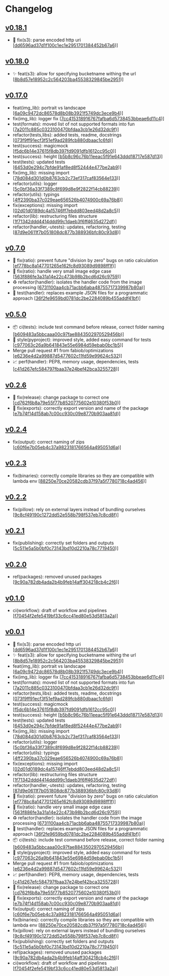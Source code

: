 # Changelog


## [v0.18.1](https://github.com/sladg/imaginex-lambda/compare/v0.18.0...v0.18.1)

* 🐛 fix(s3): parse encoded http uri [[dd6596ad37d1f100c1ec1e2951701384452b67a6](https://github.com/sladg/imaginex-lambda/commit/dd6596ad37d1f100c1ec1e2951701384452b67a6))]


## [v0.18.0](https://github.com/sladg/imaginex-lambda/compare/v0.17.0...v0.18.0)

* ✨ feat(s3): allow for specifying bucketname withing the url [[8b8d57e18952c2c564203ba45538329845be2951](https://github.com/sladg/imaginex-lambda/commit/8b8d57e18952c2c564203ba45538329845be2951))]


## [v0.17.0](https://github.com/sladg/imaginex-lambda/compare/v0.7.0...v0.17.0)

* feat(img_lib): portrait vs landscape [[6a09c9472dc86578d8b08b3921f5749dc3ece9b4](https://github.com/sladg/imaginex-lambda/commit/6a09c9472dc86578d8b08b3921f5749dc3ece9b4))]
* fix(img_lib): logger fix [[7cc415318916767fafba6d5738453bbeae6d11c4](https://github.com/sladg/imaginex-lambda/commit/7cc415318916767fafba6d5738453bbeae6d11c4))]
* test(formats): moved list of not supported formats into fun [[7a2011c885c0323100470bfdaa3cb1e26d32dc9f](https://github.com/sladg/imaginex-lambda/commit/7a2011c885c0323100470bfdaa3cb1e26d32dc9f))]
* refactor(tests,libs): added tests, readme, docstrings [[073f9ff91ecf3f51ef9ad289fcb880dbaac1c6fd](https://github.com/sladg/imaginex-lambda/commit/073f9ff91ecf3f51ef9ad289fcb880dbaac1c6fd))]
* test(success): magicmock [[f5dc6b14e37615f8db397fd9091dfb1612cc95c0](https://github.com/sladg/imaginex-lambda/commit/f5dc6b14e37615f8db397fd9091dfb1612cc95c0))]
* test(success): height [[b5b8c96c76b11eeac5f91e643ddd18717e587d13](https://github.com/sladg/imaginex-lambda/commit/b5b8c96c76b11eeac5f91e643ddd18717e587d13))]
* test(tests): updated tests [[6453d0e294c7bfde91af8ed8f52444e477be2ab9](https://github.com/sladg/imaginex-lambda/commit/6453d0e294c7bfde91af8ed8f52444e477be2ab9))]
* fix(img_lib): missing import [[78d084d301d0b8763cb2c73ef317caf83564e133](https://github.com/sladg/imaginex-lambda/commit/78d084d301d0b8763cb2c73ef317caf83564e133))]
* refactor(utils): logger [[5c0bf36a33f7389c8f699d8e9f2822f14cb88239](https://github.com/sladg/imaginex-lambda/commit/5c0bf36a33f7389c8f699d8e9f2822f14cb88239))]
* refactor(utils): typings [[4ff2390ba37c029eae656526b4074900c69a76b8](https://github.com/sladg/imaginex-lambda/commit/4ff2390ba37c029eae656526b4074900c69a76b8))]
* fix(exceptions): missing import [[02d01d0189dc4a15746ff7ebdd803eed48d2a8c5](https://github.com/sladg/imaginex-lambda/commit/02d01d0189dc4a15746ff7ebdd803eed48d2a8c5))]
* refactor(lib): restructuring files structure [[1f71342ddd4414ddd99c1daeb3f6ff4635d272df](https://github.com/sladg/imaginex-lambda/commit/1f71342ddd4414ddd99c1daeb3f6ff4635d272df))]
* refactor(handler,-utests): updates, refactoring, testing [[87d9e0611f7b051808dc877b388936bfc80c93d8](https://github.com/sladg/imaginex-lambda/commit/87d9e0611f7b051808dc877b388936bfc80c93d8))]


## [v0.7.0](https://github.com/sladg/imaginex-lambda/compare/v0.5.0...v0.7.0)

* 🐛 fix(ratio): prevent future "division by zero" bugs on ratio calculation [[ef778bc8a147701265e162fc8d93089d9898ff1f](https://github.com/sladg/imaginex-lambda/commit/ef778bc8a147701265e162fc8d93089d9898ff1f))]
* 🐛 fix(ratio): handle very small image edge case [[563f886fe3a31a14e22c473b98b2bcd6d26c9759](https://github.com/sladg/imaginex-lambda/commit/563f886fe3a31a14e22c473b98b2bcd6d26c9759))]
* ♻️ refactor(handler): isolates the handler code from the image processing [[6731100aa4cb71acbb6aba48755717339987b80a](https://github.com/sladg/imaginex-lambda/commit/6731100aa4cb71acbb6aba48755717339987b80a))]
* 🧪 test(handler): replaces example JSON files for a programmatic approach [[36f2fe9659bd0781dc2be2284089b455addf41bf](https://github.com/sladg/imaginex-lambda/commit/36f2fe9659bd0781dc2be2284089b455addf41bf))]


## [v0.5.0](https://github.com/sladg/imaginex-lambda/compare/v0.2.6...v0.5.0)

* 📦 ci(tests): include test command before release, correct folder naming [[b609483a5bbcaaa00c97fae8843502970529456b](https://github.com/sladg/imaginex-lambda/commit/b609483a5bbcaaa00c97fae8843502970529456b))]
* 💎 style(pyproject): improved style, added easy command for tests [[c977063c26a9b641843e55e6984d59ebab0bc1b5](https://github.com/sladg/imaginex-lambda/commit/c977063c26a9b641843e55e6984d59ebab0bc1b5))]
* Merge pull request #1 from fabiob/optimizations [[e6236e4d2a99887d5477602c11fd59e99624c532](https://github.com/sladg/imaginex-lambda/commit/e6236e4d2a99887d5477602c11fd59e99624c532))]
* 📈 perf(handler): PEP8, memory usage, dependencies, tests [[c41d267efc584797fbaa37e24bef42bca3255728](https://github.com/sladg/imaginex-lambda/commit/c41d267efc584797fbaa37e24bef42bca3255728))]


## [v0.2.6](https://github.com/sladg/imaginex-lambda/compare/v0.2.4...v0.2.6)

* 🐛 fix(release): change package to correct one [[cd762f6b8a79e55f77b8520775602e10380f53b0](https://github.com/sladg/imaginex-lambda/commit/cd762f6b8a79e55f77b8520775602e10380f53b0))]
* 🐛 fix(exports): correctly export version and name of the package [[e7b74f14d158ab7c00cc930c09e8770b903aa81d](https://github.com/sladg/imaginex-lambda/commit/e7b74f14d158ab7c00cc930c09e8770b903aa81d))]


## [v0.2.4](https://github.com/sladg/imaginex-lambda/compare/v0.2.3...v0.2.4)

* fix(output): correct naming of zips [[c60f6e7b05eb4c37a9823181766564a495051d6a](https://github.com/sladg/imaginex-lambda/commit/c60f6e7b05eb4c37a9823181766564a495051d6a))]


## [v0.2.3](https://github.com/sladg/imaginex-lambda/compare/v0.2.2...v0.2.3)

* fix(binaries): correctly compile libraries so they are compatible with lambda env [[88250e70ce20582cdb37f97a5f7780718c4ad456](https://github.com/sladg/imaginex-lambda/commit/88250e70ce20582cdb37f97a5f7780718c4ad456))]


## [v0.2.2](https://github.com/sladg/imaginex-lambda/compare/v0.2.1...v0.2.2)

* fix(pillow): rely on external layers instead of bundling ourselves [[9c8cf49190c1272dd52e558b798f537eb7c8cd8f](https://github.com/sladg/imaginex-lambda/commit/9c8cf49190c1272dd52e558b798f537eb7c8cd8f))]


## [v0.2.1](https://github.com/sladg/imaginex-lambda/compare/v0.2.0...v0.2.1)

* fix(publishing): correctly set folders and outputs [[5c511e5a5b0bf0c73143bd10d2210a78c7719450](https://github.com/sladg/imaginex-lambda/commit/5c511e5a5b0bf0c73143bd10d2210a78c7719450))]


## [v0.2.0](https://github.com/sladg/imaginex-lambda/compare/v0.1.0...v0.2.0)

* ref(packages): removed unused packages [[9c90a782db4ada2b4b9feb14aff304218cb4c2f6](https://github.com/sladg/imaginex-lambda/commit/9c90a782db4ada2b4b9feb14aff304218cb4c2f6))]


## [v0.1.0](https://github.com/sladg/imaginex-lambda/compare/v0.0.1...v0.1.0)

* ci(workflow): draft of workflow and pipelines [[f70454f2efe5419bf33c6cc41ed80e53d5813a2a](https://github.com/sladg/imaginex-lambda/commit/f70454f2efe5419bf33c6cc41ed80e53d5813a2a))]


## [v0.0.1](https://github.com/sladg/imaginex-lambda/compare/v0.0.1)

* 🐛 fix(s3): parse encoded http uri [[dd6596ad37d1f100c1ec1e2951701384452b67a6](https://github.com/sladg/imaginex-lambda/commit/dd6596ad37d1f100c1ec1e2951701384452b67a6))]
* ✨ feat(s3): allow for specifying bucketname withing the url [[8b8d57e18952c2c564203ba45538329845be2951](https://github.com/sladg/imaginex-lambda/commit/8b8d57e18952c2c564203ba45538329845be2951))]
* feat(img_lib): portrait vs landscape [[6a09c9472dc86578d8b08b3921f5749dc3ece9b4](https://github.com/sladg/imaginex-lambda/commit/6a09c9472dc86578d8b08b3921f5749dc3ece9b4))]
* fix(img_lib): logger fix [[7cc415318916767fafba6d5738453bbeae6d11c4](https://github.com/sladg/imaginex-lambda/commit/7cc415318916767fafba6d5738453bbeae6d11c4))]
* test(formats): moved list of not supported formats into fun [[7a2011c885c0323100470bfdaa3cb1e26d32dc9f](https://github.com/sladg/imaginex-lambda/commit/7a2011c885c0323100470bfdaa3cb1e26d32dc9f))]
* refactor(tests,libs): added tests, readme, docstrings [[073f9ff91ecf3f51ef9ad289fcb880dbaac1c6fd](https://github.com/sladg/imaginex-lambda/commit/073f9ff91ecf3f51ef9ad289fcb880dbaac1c6fd))]
* test(success): magicmock [[f5dc6b14e37615f8db397fd9091dfb1612cc95c0](https://github.com/sladg/imaginex-lambda/commit/f5dc6b14e37615f8db397fd9091dfb1612cc95c0))]
* test(success): height [[b5b8c96c76b11eeac5f91e643ddd18717e587d13](https://github.com/sladg/imaginex-lambda/commit/b5b8c96c76b11eeac5f91e643ddd18717e587d13))]
* test(tests): updated tests [[6453d0e294c7bfde91af8ed8f52444e477be2ab9](https://github.com/sladg/imaginex-lambda/commit/6453d0e294c7bfde91af8ed8f52444e477be2ab9))]
* fix(img_lib): missing import [[78d084d301d0b8763cb2c73ef317caf83564e133](https://github.com/sladg/imaginex-lambda/commit/78d084d301d0b8763cb2c73ef317caf83564e133))]
* refactor(utils): logger [[5c0bf36a33f7389c8f699d8e9f2822f14cb88239](https://github.com/sladg/imaginex-lambda/commit/5c0bf36a33f7389c8f699d8e9f2822f14cb88239))]
* refactor(utils): typings [[4ff2390ba37c029eae656526b4074900c69a76b8](https://github.com/sladg/imaginex-lambda/commit/4ff2390ba37c029eae656526b4074900c69a76b8))]
* fix(exceptions): missing import [[02d01d0189dc4a15746ff7ebdd803eed48d2a8c5](https://github.com/sladg/imaginex-lambda/commit/02d01d0189dc4a15746ff7ebdd803eed48d2a8c5))]
* refactor(lib): restructuring files structure [[1f71342ddd4414ddd99c1daeb3f6ff4635d272df](https://github.com/sladg/imaginex-lambda/commit/1f71342ddd4414ddd99c1daeb3f6ff4635d272df))]
* refactor(handler,-utests): updates, refactoring, testing [[87d9e0611f7b051808dc877b388936bfc80c93d8](https://github.com/sladg/imaginex-lambda/commit/87d9e0611f7b051808dc877b388936bfc80c93d8))]
* 🐛 fix(ratio): prevent future "division by zero" bugs on ratio calculation [[ef778bc8a147701265e162fc8d93089d9898ff1f](https://github.com/sladg/imaginex-lambda/commit/ef778bc8a147701265e162fc8d93089d9898ff1f))]
* 🐛 fix(ratio): handle very small image edge case [[563f886fe3a31a14e22c473b98b2bcd6d26c9759](https://github.com/sladg/imaginex-lambda/commit/563f886fe3a31a14e22c473b98b2bcd6d26c9759))]
* ♻️ refactor(handler): isolates the handler code from the image processing [[6731100aa4cb71acbb6aba48755717339987b80a](https://github.com/sladg/imaginex-lambda/commit/6731100aa4cb71acbb6aba48755717339987b80a))]
* 🧪 test(handler): replaces example JSON files for a programmatic approach [[36f2fe9659bd0781dc2be2284089b455addf41bf](https://github.com/sladg/imaginex-lambda/commit/36f2fe9659bd0781dc2be2284089b455addf41bf))]
* 📦 ci(tests): include test command before release, correct folder naming [[b609483a5bbcaaa00c97fae8843502970529456b](https://github.com/sladg/imaginex-lambda/commit/b609483a5bbcaaa00c97fae8843502970529456b))]
* 💎 style(pyproject): improved style, added easy command for tests [[c977063c26a9b641843e55e6984d59ebab0bc1b5](https://github.com/sladg/imaginex-lambda/commit/c977063c26a9b641843e55e6984d59ebab0bc1b5))]
* Merge pull request #1 from fabiob/optimizations [[e6236e4d2a99887d5477602c11fd59e99624c532](https://github.com/sladg/imaginex-lambda/commit/e6236e4d2a99887d5477602c11fd59e99624c532))]
* 📈 perf(handler): PEP8, memory usage, dependencies, tests [[c41d267efc584797fbaa37e24bef42bca3255728](https://github.com/sladg/imaginex-lambda/commit/c41d267efc584797fbaa37e24bef42bca3255728))]
* 🐛 fix(release): change package to correct one [[cd762f6b8a79e55f77b8520775602e10380f53b0](https://github.com/sladg/imaginex-lambda/commit/cd762f6b8a79e55f77b8520775602e10380f53b0))]
* 🐛 fix(exports): correctly export version and name of the package [[e7b74f14d158ab7c00cc930c09e8770b903aa81d](https://github.com/sladg/imaginex-lambda/commit/e7b74f14d158ab7c00cc930c09e8770b903aa81d))]
* fix(output): correct naming of zips [[c60f6e7b05eb4c37a9823181766564a495051d6a](https://github.com/sladg/imaginex-lambda/commit/c60f6e7b05eb4c37a9823181766564a495051d6a))]
* fix(binaries): correctly compile libraries so they are compatible with lambda env [[88250e70ce20582cdb37f97a5f7780718c4ad456](https://github.com/sladg/imaginex-lambda/commit/88250e70ce20582cdb37f97a5f7780718c4ad456))]
* fix(pillow): rely on external layers instead of bundling ourselves [[9c8cf49190c1272dd52e558b798f537eb7c8cd8f](https://github.com/sladg/imaginex-lambda/commit/9c8cf49190c1272dd52e558b798f537eb7c8cd8f))]
* fix(publishing): correctly set folders and outputs [[5c511e5a5b0bf0c73143bd10d2210a78c7719450](https://github.com/sladg/imaginex-lambda/commit/5c511e5a5b0bf0c73143bd10d2210a78c7719450))]
* ref(packages): removed unused packages [[9c90a782db4ada2b4b9feb14aff304218cb4c2f6](https://github.com/sladg/imaginex-lambda/commit/9c90a782db4ada2b4b9feb14aff304218cb4c2f6))]
* ci(workflow): draft of workflow and pipelines [[f70454f2efe5419bf33c6cc41ed80e53d5813a2a](https://github.com/sladg/imaginex-lambda/commit/f70454f2efe5419bf33c6cc41ed80e53d5813a2a))]